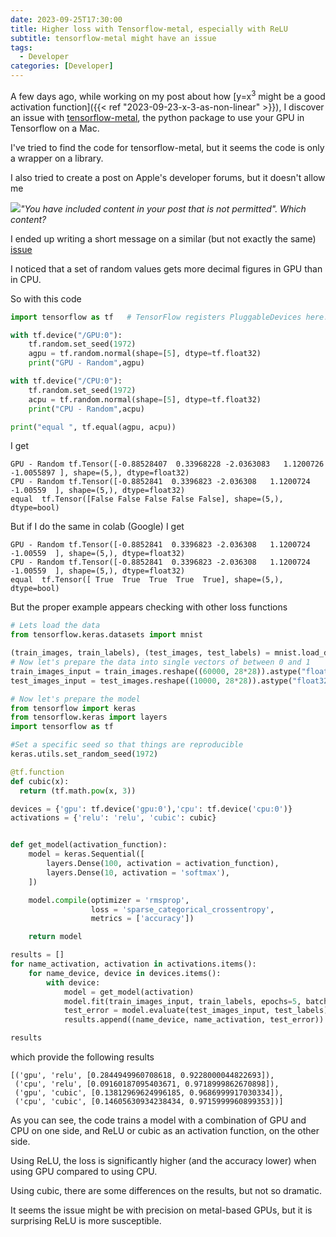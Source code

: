 ```yaml
---
date: 2023-09-25T17:30:00
title: Higher loss with Tensorflow-metal, especially with ReLU
subtitle: tensorflow-metal might have an issue
tags:
  - Developer
categories: [Developer]
---
```


A few days ago, while working on my post about how [y=x<sup>3</sup> might be a good activation function]({{< ref "2023-09-23-x-3-as-non-linear" >}}), I discover an issue with [tensorflow-metal](https://pypi.org/project/tensorflow-metal/), the python package to use your GPU in Tensorflow on a Mac. 

I've tried to find the code for tensorflow-metal, but it seems the code is only a wrapper on a library.

I also tried to create a post on Apple's developer forums, but it doesn't allow me

![](/img/Screenshot_2023-09-26_13.31.55.png)_"You have included content in your post that is not permitted". Which content?_

I ended up writing a short message on a similar (but not exactly the same) [issue](https://developer.apple.com/forums/thread/734346)

I noticed that a set of random values gets more decimal figures in GPU than in CPU.

So with this code

```python
import tensorflow as tf   # TensorFlow registers PluggableDevices here.

with tf.device("/GPU:0"):
    tf.random.set_seed(1972)
    agpu = tf.random.normal(shape=[5], dtype=tf.float32)
    print("GPU - Random",agpu)

with tf.device("/CPU:0"):
    tf.random.set_seed(1972)
    acpu = tf.random.normal(shape=[5], dtype=tf.float32)
    print("CPU - Random",acpu)

print("equal ", tf.equal(agpu, acpu))

```
I get

```
GPU - Random tf.Tensor([-0.88528407  0.33968228 -2.0363083   1.1200726  -1.0055897 ], shape=(5,), dtype=float32)
CPU - Random tf.Tensor([-0.8852841  0.3396823 -2.036308   1.1200724 -1.00559  ], shape=(5,), dtype=float32)
equal  tf.Tensor([False False False False False], shape=(5,), dtype=bool)

```

But if I do the same in colab (Google) I get

```
GPU - Random tf.Tensor([-0.8852841  0.3396823 -2.036308   1.1200724 -1.00559  ], shape=(5,), dtype=float32)
CPU - Random tf.Tensor([-0.8852841  0.3396823 -2.036308   1.1200724 -1.00559  ], shape=(5,), dtype=float32)
equal  tf.Tensor([ True  True  True  True  True], shape=(5,), dtype=bool)
```


But the proper example appears checking with other loss functions


```python
# Lets load the data
from tensorflow.keras.datasets import mnist

(train_images, train_labels), (test_images, test_labels) = mnist.load_data()
# Now let's prepare the data into single vectors of between 0 and 1
train_images_input = train_images.reshape((60000, 28*28)).astype("float32")/255
test_images_input = test_images.reshape((10000, 28*28)).astype("float32")/255

# Now let's prepare the model
from tensorflow import keras
from tensorflow.keras import layers
import tensorflow as tf

#Set a specific seed so that things are reproducible
keras.utils.set_random_seed(1972)

@tf.function
def cubic(x):
  return (tf.math.pow(x, 3))

devices = {'gpu': tf.device('gpu:0'),'cpu': tf.device('cpu:0')}
activations = {'relu': 'relu', 'cubic': cubic}


def get_model(activation_function):
    model = keras.Sequential([
        layers.Dense(100, activation = activation_function),
        layers.Dense(10, activation = 'softmax'),
    ])

    model.compile(optimizer = 'rmsprop',
                  loss = 'sparse_categorical_crossentropy',
                  metrics = ['accuracy'])

    return model

results = []
for name_activation, activation in activations.items():
    for name_device, device in devices.items():
        with device: 
            model = get_model(activation)
            model.fit(train_images_input, train_labels, epochs=5, batch_size=128)
            test_error = model.evaluate(test_images_input, test_labels)
            results.append((name_device, name_activation, test_error))

results

```

which provide the following results

```
[('gpu', 'relu', [0.2844949960708618, 0.9228000044822693]),
 ('cpu', 'relu', [0.09160187095403671, 0.9718999862670898]),
 ('gpu', 'cubic', [0.13812969624996185, 0.9686999917030334]),
 ('cpu', 'cubic', [0.14605630934238434, 0.9715999960899353])]
```

As you can see, the code trains a model with a combination of GPU and CPU on one side, and ReLU or cubic as an activation function, on the other side.

Using ReLU, the loss is significantly higher (and the accuracy lower) when using GPU compared to using CPU. 

Using cubic, there are some differences on the results, but not so dramatic.

It seems the issue might be with precision on metal-based GPUs, but it is surprising ReLU is more susceptible.

